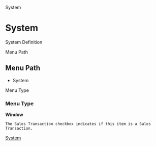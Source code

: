 
System
# System


System Definition

Menu Path
## Menu Path



- System

Menu Type
### Menu Type

**Window**

```
The Sales Transaction checkbox indicates if this item is a Sales Transaction.
```

[System](../../window-system.md)